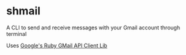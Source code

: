 shmail
======

A CLI to send and receive messages with your Gmail account through terminal

Uses [Google's Ruby GMail API Client Lib](https://developers.google.com/api-client-library/ruby/apis/gmail/v1)
